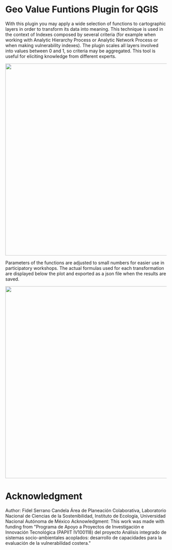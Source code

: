 
# Geo Value Funtions Plugin for QGIS


With this plugin you may apply a wide selection of functions to cartographic layers in order to transform its data into meaning. This technique is used in the context of Indexes composed by several criteria (for example when working with Analytic Hierarchy Process or Analytic Network Process or when making vulnerability indexes). The plugin scales all layers involved into values between 0 and 1, so criteria may be aggregated. This tool is useful for eliciting knowledge from different experts.

<img src="/gvf_qgis4.PNG" width="600px">

Parameters of the functions are adjusted to small numbers for easier use in participatory workshops. The actual formulas used for each transformation are displayed below the plot and exported as a json file when the results are saved.

<img src="/gvf_qgis3.PNG" width="600px">

# Acknowledgment

Author: Fidel Serrano Candela
Área de Planeación Colaborativa, Laboratorio Nacional de Ciencias de la Sostenibilidad, Instituto de Ecología, Universidad Nacional Autónoma de México
Acknowledgment: This work was made with funding from "Programa de Apoyo a Proyectos de Investigación e Innovación Tecnológica (PAPIIT IV100118) del proyecto Análisis integrado de sistemas socio-ambientales acoplados: desarrollo de capacidades para la evaluación de la vulnerabilidad costera."





